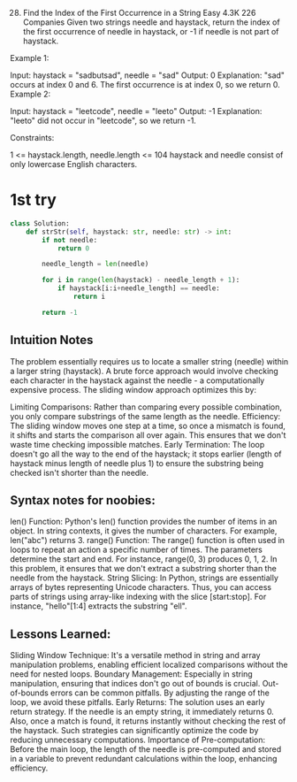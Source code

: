 28. Find the Index of the First Occurrence in a String
Easy
4.3K
226
Companies
Given two strings needle and haystack, return the index of the first occurrence of needle in haystack, or -1 if needle is not part of haystack.



Example 1:

Input: haystack = "sadbutsad", needle = "sad"
Output: 0
Explanation: "sad" occurs at index 0 and 6.
The first occurrence is at index 0, so we return 0.
Example 2:

Input: haystack = "leetcode", needle = "leeto"
Output: -1
Explanation: "leeto" did not occur in "leetcode", so we return -1.


Constraints:

1 <= haystack.length, needle.length <= 104
haystack and needle consist of only lowercase English characters.

# 1st try
```python
class Solution:
    def strStr(self, haystack: str, needle: str) -> int:
        if not needle:
            return 0

        needle_length = len(needle)

        for i in range(len(haystack) - needle_length + 1):
            if haystack[i:i+needle_length] == needle:
                return i

        return -1
```
## Intuition Notes
The problem essentially requires us to locate a smaller string (needle) within a larger string (haystack). A brute force approach would involve checking each character in the haystack against the needle - a computationally expensive process. The sliding window approach optimizes this by:

Limiting Comparisons: Rather than comparing every possible combination, you only compare substrings of the same length as the needle.
Efficiency: The sliding window moves one step at a time, so once a mismatch is found, it shifts and starts the comparison all over again. This ensures that we don't waste time checking impossible matches.
Early Termination: The loop doesn't go all the way to the end of the haystack; it stops earlier (length of haystack minus length of needle plus 1) to ensure the substring being checked isn't shorter than the needle.

## Syntax notes for noobies:
len() Function: Python's len() function provides the number of items in an object. In string contexts, it gives the number of characters. For example, len("abc") returns 3.
range() Function: The range() function is often used in loops to repeat an action a specific number of times. The parameters determine the start and end. For instance, range(0, 3) produces 0, 1, 2. In this problem, it ensures that we don't extract a substring shorter than the needle from the haystack.
String Slicing: In Python, strings are essentially arrays of bytes representing Unicode characters. Thus, you can access parts of strings using array-like indexing with the slice [start:stop]. For instance, "hello"[1:4] extracts the substring "ell".

## Lessons Learned:
Sliding Window Technique: It's a versatile method in string and array manipulation problems, enabling efficient localized comparisons without the need for nested loops.
Boundary Management: Especially in string manipulation, ensuring that indices don't go out of bounds is crucial. Out-of-bounds errors can be common pitfalls. By adjusting the range of the loop, we avoid these pitfalls.
Early Returns: The solution uses an early return strategy. If the needle is an empty string, it immediately returns 0. Also, once a match is found, it returns instantly without checking the rest of the haystack. Such strategies can significantly optimize the code by reducing unnecessary computations.
Importance of Pre-computation: Before the main loop, the length of the needle is pre-computed and stored in a variable to prevent redundant calculations within the loop, enhancing efficiency.